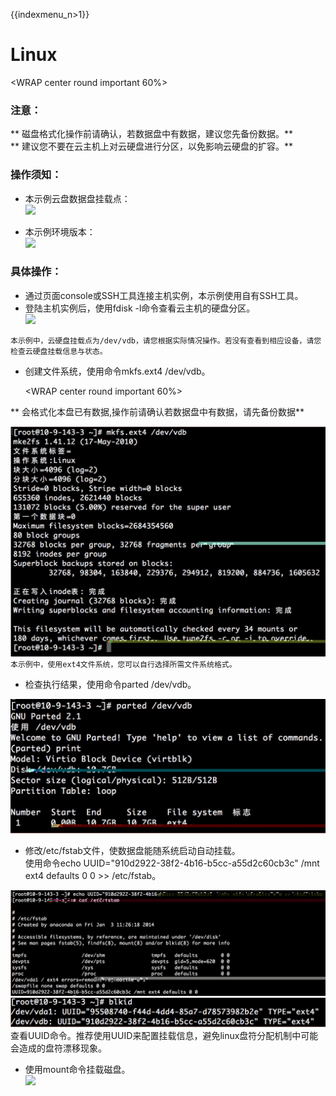 {{indexmenu_n>1}}

# Linux

<WRAP center round important 60%>

### 注意：

\*\* 磁盘格式化操作前请确认，若数据盘中有数据，建议您先备份数据。\*\*  
\*\* 建议您不要在云主机上对云硬盘进行分区，以免影响云硬盘的扩容。\*\*

</WRAP>

### 操作须知：

  - 本示例云盘数据盘挂载点：  
    ![](/storage_cdn/udisk/userguide/format/image1.jpg)



  - 本示例环境版本：  
    ![](/storage_cdn/udisk/userguide/format/image2.jpg)

### 具体操作：

  - 通过页面console或SSH工具连接主机实例，本示例使用自有SSH工具。
  - 登陆主机实例后，使用fdisk -l命令查看云主机的硬盘分区。  
    ![](/storage_cdn/udisk/userguide/format/image3.jpg)

`本示例中，云硬盘挂载点为/dev/vdb，请您根据实际情况操作。若没有查看到相应设备，请您检查云硬盘挂载信息与状态。`

  - 创建文件系统，使用命令mkfs.ext4 /dev/vdb。  



    <WRAP center round important 60%>

\*\* 会格式化本盘已有数据,操作前请确认若数据盘中有数据，请先备份数据\*\* </WRAP>

![](/images/userguide/format/image4.jpg)
`本示例中，使用ext4文件系统，您可以自行选择所需文件系统格式。`

  - 检查执行结果，使用命令parted /dev/vdb。

![](/images/userguide/format/image5.jpg)

  - 修改/etc/fstab文件，使数据盘能随系统启动自动挂载。  
    使用命令echo UUID="910d2922-38f2-4b16-b5cc-a55d2c60cb3c" /mnt ext4
    defaults 0 0 \>\> /etc/fstab。

![](/images/userguide/format/image6.jpg)
![](/images/userguide/format/image7.jpg)
查看UUID命令。推荐使用UUID来配置挂载信息，避免linux盘符分配机制中可能会造成的盘符漂移现象。

  - 使用mount命令挂载磁盘。  
    ![](/storage_cdn/udisk/userguide/format/image8.jpg)
